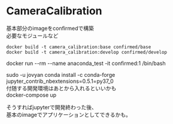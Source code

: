 # CameraCalibration
基本部分のimageをconfirmedで構築  
必要なモジュールなど  
```
docker build -t camera_calibration:base confirmed/base  
docker build -t camera_calibration:develop confirmed/develop   
```

docker run --rm --name anaconda_test -it confirmed:1 /bin/bash  

sudo -u jovyan conda install -c conda-forge jupyter_contrib_nbextensions=0.5.1=py37_0  
付随する開発環境はあとから入れるといいかも  
docker-compose up  

そうすればjupyterで開発終わった後、  
基本のimageでアプリケーションとしてできるかも。  
